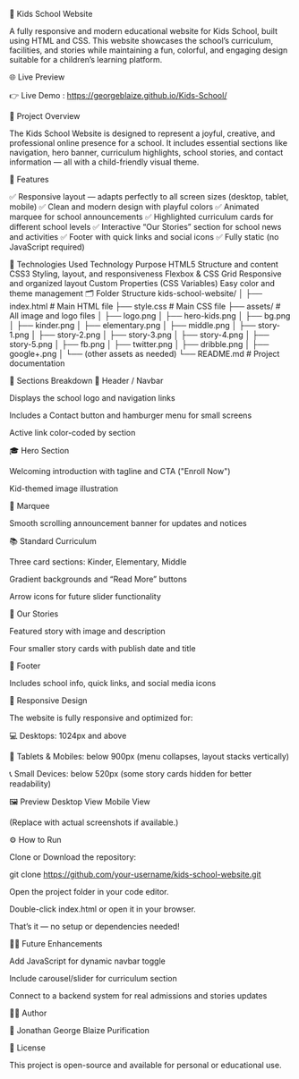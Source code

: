 🏫 Kids School Website

A fully responsive and modern educational website for Kids School, built using HTML and CSS.
This website showcases the school’s curriculum, facilities, and stories while maintaining a fun, colorful, and engaging design suitable for a children’s learning platform.

🌐 Live Preview


👉 Live Demo : https://georgeblaize.github.io/Kids-School/

📘 Project Overview

The Kids School Website is designed to represent a joyful, creative, and professional online presence for a school.
It includes essential sections like navigation, hero banner, curriculum highlights, school stories, and contact information — all with a child-friendly visual theme.

🎨 Features

✅ Responsive layout — adapts perfectly to all screen sizes (desktop, tablet, mobile)
✅ Clean and modern design with playful colors
✅ Animated marquee for school announcements
✅ Highlighted curriculum cards for different school levels
✅ Interactive “Our Stories” section for school news and activities
✅ Footer with quick links and social icons
✅ Fully static (no JavaScript required)

🧱 Technologies Used
Technology	Purpose
HTML5	Structure and content
CSS3	Styling, layout, and responsiveness
Flexbox & CSS Grid	Responsive and organized layout
Custom Properties (CSS Variables)	Easy color and theme management
🗂️ Folder Structure
kids-school-website/
│
├── index.html              # Main HTML file
├── style.css               # Main CSS file
├── assets/                 # All image and logo files
│   ├── logo.png
│   ├── hero-kids.png
│   ├── bg.png
│   ├── kinder.png
│   ├── elementary.png
│   ├── middle.png
│   ├── story-1.png
│   ├── story-2.png
│   ├── story-3.png
│   ├── story-4.png
│   ├── story-5.png
│   ├── fb.png
│   ├── twitter.png
│   ├── dribble.png
│   ├── google+.png
│   └── (other assets as needed)
└── README.md               # Project documentation

🧩 Sections Breakdown
🧭 Header / Navbar

Displays the school logo and navigation links

Includes a Contact button and hamburger menu for small screens

Active link color-coded by section

🎓 Hero Section

Welcoming introduction with tagline and CTA ("Enroll Now")

Kid-themed image illustration

📰 Marquee

Smooth scrolling announcement banner for updates and notices

📚 Standard Curriculum

Three card sections: Kinder, Elementary, Middle

Gradient backgrounds and “Read More” buttons

Arrow icons for future slider functionality

🧒 Our Stories

Featured story with image and description

Four smaller story cards with publish date and title

🦋 Footer

Includes school info, quick links, and social media icons

📱 Responsive Design

The website is fully responsive and optimized for:

💻 Desktops: 1024px and above

📱 Tablets & Mobiles: below 900px (menu collapses, layout stacks vertically)

📞 Small Devices: below 520px (some story cards hidden for better readability)

🖼️ Preview
Desktop View	Mobile View

	

(Replace with actual screenshots if available.)

⚙️ How to Run

Clone or Download the repository:

git clone https://github.com/your-username/kids-school-website.git


Open the project folder in your code editor.

Double-click index.html or open it in your browser.

That’s it — no setup or dependencies needed!

🧑‍🎓 Future Enhancements

Add JavaScript for dynamic navbar toggle

Include carousel/slider for curriculum section

Connect to a backend system for real admissions and stories updates

👩‍💻 Author

👤 Jonathan George Blaize Purification


🪪 License

This project is open-source and available for personal or educational use.
